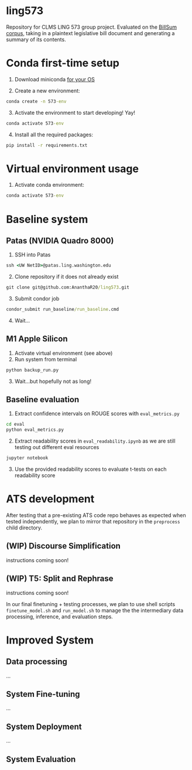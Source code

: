 # ling573
Repository for CLMS LING 573 group project. Evaluated on the [BillSum corpus](https://huggingface.co/datasets/FiscalNote/billsum), taking in a plaintext legislative bill document and generating a summary of its contents.

# Conda first-time setup

1. Download miniconda [for your OS](https://www.anaconda.com/docs/getting-started/miniconda/main)

2. Create a new environment:
```cmd
conda create -n 573-env
```
3. Activate the environment to start developing! Yay!
```cmd
conda activate 573-env
```
4. Install all the required packages:
```cmd
pip install -r requirements.txt
```

# Virtual environment usage
1. Activate conda environment:
```cmd
conda activate 573-env
```

# Baseline system
## Patas (NVIDIA Quadro 8000)
1. SSH into Patas
```cmd
ssh <UW NetID>@patas.ling.washington.edu
```
2. Clone repository if it does not already exist
```cmd
git clone git@github.com:AnanthaR20/ling573.git
```
3. Submit condor job
```cmd
condor_submit run_baseline/run_baseline.cmd
```
4. Wait...

## M1 Apple Silicon
1. Activate virtual environment (see above)
2. Run system from terminal
```cmd
python backup_run.py
```
3. Wait...but hopefully not as long!

## Baseline evaluation
1. Extract confidence intervals on ROUGE scores with `eval_metrics.py`
```cmd
cd eval
python eval_metrics.py
```
2. Extract readability scores in `eval_readability.ipynb` as we are still testing out different eval resources
```cmd
jupyter notebook
```
3. Use the provided readability scores to evaluate t-tests on each readability score

# ATS development

After testing that a pre-existing ATS code repo behaves as expected when tested independently, we plan to mirror that repository in the `preprocess` child directory.

## (WIP) Discourse Simplification
instructions coming soon!
## (WIP) T5: Split and Rephrase
instructions coming soon!

In our final finetuning + testing processes, we plan to use shell scripts `finetune_model.sh` and `run_model.sh` to manage the the intermediary data processing, inference, and evaluation steps. 

# Improved System 
## Data processing
...
## System Fine-tuning
...
## System Deployment
...
## System Evaluation